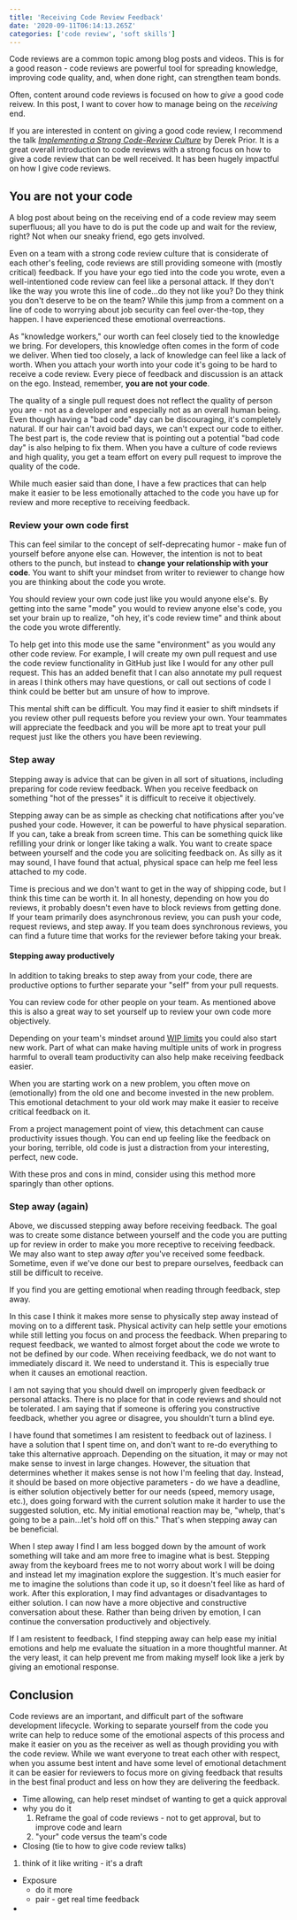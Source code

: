```yaml
---
title: 'Receiving Code Review Feedback'
date: '2020-09-11T06:14:13.265Z'
categories: ['code review', 'soft skills']
---
```


Code reviews are a common topic among blog posts and videos. This is for a good reason - code reviews are powerful tool for spreading knowledge, improving code quality, and, when done right, can strengthen team bonds.

Often, content around code reviews is focused on how to _give_ a good code reivew. In this post, I want to cover how to manage being on the _receiving_ end.

If you are interested in content on giving a good code review, I recommend the talk [_Implementing a Strong Code-Review Culture_](https://youtu.be/PJjmw9TRB7s) by Derek Prior. It is a great overall introduction to code reviews with a strong focus on how to give a code review that can be well received. It has been hugely impactful on how I give code reviews.

## You are not your code

A blog post about being on the receiving end of a code review may seem superfluous; all you have to do is put the code up and wait for the review, right? Not when our sneaky friend, ego gets involved.

Even on a team with a strong code review culture that is considerate of each other's feeling, code reviews are still providing someone with (mostly critical) feedback. If you have your ego tied into the code you wrote, even a well-intentioned code review can feel like a personal attack. If they don't like the way you wrote this line of code...do they not like you? Do they think you don't deserve to be on the team? While this jump from a comment on a line of code to worrying about job security can feel over-the-top, they happen. I have experienced these emotional overreactions.

As "knowledge workers," our worth can feel closely tied to the knowledge we bring. For developers, this knowledge often comes in the form of code we deliver. When tied too closely, a lack of knowledge can feel like a lack of worth. When you attach your worth into your code it's going to be hard to receive a code review. Every piece of feedback and discussion is an attack on the ego. Instead, remember, **you are not your code**.

<!-- I think I may want to move away from the idea of "bad code day" because that implies one-off "bad" PRs which can make it seems like this should be rare when I think it's common to get a lot of feedback --> 
The quality of a single pull request does not reflect the quality of person you are - not as a developer and especially not as an overall human being. Even though having a "bad code" day can be discouraging, it's completely natural. If our hair can't avoid bad days, we can't expect our code to either. The best part is, the code review that is pointing out a potential "bad code day" is also helping to fix them. When you have a culture of code reviews and high quality, you get a team effort on every pull request to improve the quality of the code.

While much easier said than done, I have a few practices that can help make it easier to be less emotionally attached to the code you have up for review and more receptive to receiving feedback.

### Review your own code first

This can feel similar to the concept of self-deprecating humor - make fun of yourself before anyone else can. However, the intention is not to beat others to the punch, but instead to **change your relationship with your code**. You want to shift your mindset from writer to reviewer to change how you are thinking about the code you wrote.

You should review your own code just like you would anyone else's. By getting into the same "mode" you would to review anyone else's code, you set your brain up to realize, "oh hey, it's code review time" and think about the code you wrote differently.

To help get into this mode use the same "environment" as you would any other code review. For example, I will create my own pull request and use the code review functionality in GitHub just like I would for any other pull request. This has an added benefit that I can also annotate my pull request in areas I think others may have questions, or call out sections of code I think could be better but am unsure of how to improve.

This mental shift can be difficult. You may find it easier to shift mindsets if you review other pull requests before you review your own. Your teammates will appreciate the feedback and you will be more apt to treat your pull request just like the others you have been reviewing.

### Step away

Stepping away is advice that can be given in all sort of situations, including preparing for code review feedback. When you receive feedback on something "hot of the presses" it is difficult to receive it objectively.

Stepping away can be as simple as checking chat notifications after you've pushed your code. However, it can be powerful to have physical separation. If you can, take a break from screen time. This can be something quick like refilling your drink or longer like taking a walk. You want to create space between yourself and the code you are soliciting feedback on. As silly as it may sound, I have found that actual, physical space can help me feel less attached to my code.

Time is precious and we don't want to get in the way of shipping code, but I think this time can be worth it. In all honesty, depending on how you do reviews, it probably doesn't even have to block reviews from getting done. If your team primarily does asynchronous review, you can push your code, request reviews, and step away. If you team does synchronous reviews, you can find a future time that works for the reviewer before taking your break.

#### Stepping away productively

In addition to taking breaks to step away from your code, there are productive options to further separate your "self" from your pull requests.

You can review code for other people on your team. As mentioned above this is also a great way to set yourself up to review your own code more objectively.

Depending on your team's mindset around [WIP limits](https://www.planview.com/resources/articles/benefits-wip-limits/) you could also start new work.  Part of what can make having multiple units of work in progress harmful to overall team productivity can also help make receiving feedback easier.

When you are starting work on a new problem, you often move on (emotionally) from the old one and become invested in the new problem. This emotional detachment to your old work may make it easier to receive critical feedback on it.

From a project management point of view, this detachment can cause productivity issues though. You can end up feeling like the feedback on your boring, terrible, old code is just a distraction from your interesting, perfect, new code.

With these pros and cons in mind, consider using this method more sparingly than other options.

### Step away (again)

Above, we discussed stepping away before receiving feedback. The goal was to create some distance between yourself and the code you are putting up for review in order to make you more receptive to receiving feedback. We may also want to step away _after_ you've received some feedback. Sometime, even if we've done our best to prepare ourselves, feedback can still be difficult to receive.

If you find you are getting emotional when reading through feedback, step away.

In this case I think it makes more sense to physically step away instead of moving on to a different task. Physical activity can help settle your emotions while still letting you focus on and process the feedback. When preparing to request feedback, we wanted to almost forget about the code we wrote to not be defined by our code. When receiving feedback, we do not want to immediately discard it. We need to understand it. This is especially true when it causes an emotional reaction.

I am not saying that you should dwell on improperly given feedback or personal attacks. There is no place for that in code reviews and should not be tolerated. I am saying that if someone is offering you constructive feedback, whether you agree or disagree, you shouldn't turn a blind eye.

I have found that sometimes I am resistent to feedback out of laziness. I have a solution that I spent time on, and don't want to re-do everything to take this alternative approach. Depending on the situation, it may or may not make sense to invest in large changes. However, the situation that determines whether it makes sense is not how I'm feeling that day. Instead, it should be based on more objective parameters - do we have a deadline, is either solution objectively better for our needs (speed, memory usage, etc.), does going forward with the current solution make it harder to use the suggested solution, etc. My initial emotional reaction may be, "whelp, that's going to be a pain...let's hold off on this." That's when stepping away can be beneficial. 

When I step away I find I am less bogged down by the amount of work something will take and am more free to imagine what is best. Stepping away from the keyboard frees me to not worry about work I will be doing and instead let my imagination explore the suggestion. It's much easier for me to imagine the solutions than code it up, so it doesn't feel like as hard of work. After this exploration, I may find advantages or disadvantages to either solution. I can now have a more objective and constructive conversation about these. Rather than being driven by emotion, I can continue the conversation productively and objectively.

If I am resistent to feedback, I find stepping away can help ease my initial emotions and help me evaluate the situation in a more thoughtful manner. At the very least, it can help prevent me from making myself look like a jerk by giving an emotional response.

## Conclusion

Code reviews are an important, and difficult part of the software development lifecycle. Working to separate yourself from the code you write can help to reduce some of the emotional aspects of this process and make it easier on you as the receiver as well as though providing you with the code review. While we want everyone to treat each other with respect, when you assume best intent and have some level of emotional detachment it can be easier for reviewers to focus more on giving feedback that results in the best final product and less on how they are delivering the feedback.

* Time allowing, can help reset mindset of wanting to get a quick approval
* why you do it
  1. Reframe the goal of code reviews - not to get approval, but to improve code and learn
  1. "your" code versus the team's code
* Closing (tie to how to give code review talks)
1. think of it like writing - it's  a draft
* Exposure
  * do it more
  * pair - get real time feedback
*
